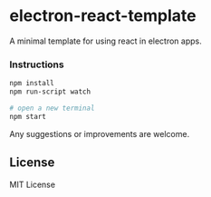# electron-react-template
A minimal template for using react in electron apps.

### Instructions

```bash
npm install
npm run-script watch

# open a new terminal
npm start
```
Any suggestions or improvements are welcome.

## License
MIT License
